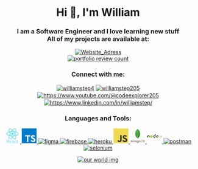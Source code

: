 <!-- MAKE SURE TO VISIT: https://rahuldkjain.github.io/gh-profile-readme-generator/ -->

<h1 align="center">Hi 👋, I'm William</h1>
<h3 align="center">I am a Software Engineer and I love learning new stuff<br>All of my projects are available at: </h3>
<p align="center" direction="column"> 
  <a href="https://williamstep.com/" target="_blank"><img src="https://img.shields.io/badge/-williamstep.com-blue?style=for-the-badge" alt="Website_Adress" height="40" width="200" />
    <br>
  </a>
  <a href="https://will-s-205.github.io/">
  <img src="https://komarev.com/ghpvc/?username=will-s-205&style=flat-square&color=blue" alt="portfolio review count"/>
  </a>
</p>

<h3 align="center">Connect with me:</h3>
<p align="center">
<a href="https://twitter.com/williamstep4" target="_blank"><img align="center" src="https://raw.githubusercontent.com/rahuldkjain/github-profile-readme-generator/master/src/images/icons/Social/twitter.svg" alt="williamstep4" height="30" width="40" /></a>
<a href="https://instagram.com/williamstep205" target="_blank"><img align="center" src="https://raw.githubusercontent.com/rahuldkjain/github-profile-readme-generator/master/src/images/icons/Social/instagram.svg" alt="williamstep205" height="30" width="40" /></a>
<a href="https://www.youtube.com/@CodeExplorer205" target="_blank"><img align="center" src="https://raw.githubusercontent.com/rahuldkjain/github-profile-readme-generator/master/src/images/icons/Social/youtube.svg" alt="https://www.youtube.com/@codeexplorer205" height="30" width="40" /></a>
<a href="https://www.linkedin.com/in/williamstep/" target="blank"><img align="center" src="https://raw.githubusercontent.com/rahuldkjain/github-profile-readme-generator/master/src/images/icons/Social/linked-in-alt.svg" alt="https://www.linkedin.com/in/williamstep/" height="30" width="40" /></a>
</p>

<h3 align="center">Languages and Tools:</h3>
<p align="center"> 
<a href="https://reactjs.org/" target="_blank" rel="noreferrer"><img src="https://raw.githubusercontent.com/devicons/devicon/master/icons/react/react-original-wordmark.svg" alt="react" width="40" height="40"/> </a> 
<a href="https://www.typescriptlang.org/" target="_blank" rel="noreferrer"><img src="https://raw.githubusercontent.com/devicons/devicon/master/icons/typescript/typescript-original.svg" alt="typescript" width="40" height="40"/> </a> 
<a href="https://www.figma.com/" target="_blank" rel="noreferrer"> <img src="https://www.vectorlogo.zone/logos/figma/figma-icon.svg" alt="figma" width="40" height="40"/> </a>
<a href="https://firebase.google.com/" target="_blank" rel="noreferrer"> <img src="https://www.vectorlogo.zone/logos/firebase/firebase-icon.svg" alt="firebase" width="40" height="40"/>
<a href="https://heroku.com" target="_blank" rel="noreferrer"> <img src="https://www.vectorlogo.zone/logos/heroku/heroku-icon.svg" alt="heroku" width="40" height="40"/> </a> 
<a href="https://developer.mozilla.org/en-US/docs/Web/JavaScript" target="_blank" rel="noreferrer"> <img src="https://raw.githubusercontent.com/devicons/devicon/master/icons/javascript/javascript-original.svg" alt="javascript" width="40" height="40"/> </a> <a href="https://www.mongodb.com/" target="_blank" rel="noreferrer"> <img src="https://raw.githubusercontent.com/devicons/devicon/master/icons/mongodb/mongodb-original-wordmark.svg" alt="mongodb" width="40" height="40"/> </a> 
<a href="https://nodejs.org" target="_blank" rel="noreferrer"><img src="https://raw.githubusercontent.com/devicons/devicon/master/icons/nodejs/nodejs-original-wordmark.svg" alt="nodejs" width="40" height="40"/> </a> 
<a href="https://postman.com" target="_blank" rel="noreferrer"><img src="https://www.vectorlogo.zone/logos/getpostman/getpostman-icon.svg" alt="postman" width="40" height="40"/> </a> 
<a href="https://www.selenium.dev" target="_blank" rel="noreferrer"><img src="https://raw.githubusercontent.com/detain/svg-logos/780f25886640cef088af994181646db2f6b1a3f8/svg/selenium-logo.svg" alt="selenium" width="40" height="40"/></a> 
</p>

<div align="center"> 
  <a align="center" href="https://will-s-205.github.io" target="_blank">
    <img src="https://media.giphy.com/media/OGGwlV1RYgX2U/giphy.gif" alt="our world img"/>
  </a></div>

<!-- Most Used Languages -->
<!-- <p align="center"><img src="https://github-readme-stats.vercel.app/api/top-langs?username=will-s-205&show_icons=true&locale=en&layout=compact" alt="Most Used Languages img" /></p> -->
